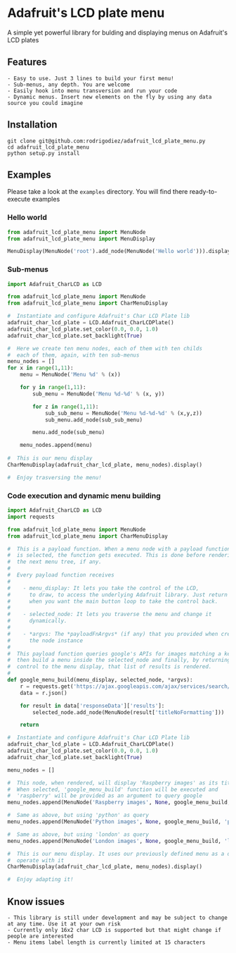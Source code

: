 # Adafruit's LCD plate menu
A simple yet powerful library for bulding and displaying menus on Adafruit\'s LCD plates

## Features
	- Easy to use. Just 3 lines to build your first menu!
	- Sub-menus, any depth. You are welcome
	- Easily hook into menu transversion and run your code
	- Dynamic menus. Insert new elements on the fly by using any data source you could imagine

## Installation
```shell
git clone git@github.com:rodrigodiez/adafruit_lcd_plate_menu.py
cd adafruit_lcd_plate_menu
python setup.py install
```

## Examples
Please take a look at the `examples` directory. You will find there ready-to-execute examples

### Hello world
```python
from adafruit_lcd_plate_menu import MenuNode
from adafruit_lcd_plate_menu import MenuDisplay

MenuDisplay(MenuNode('root').add_node(MenuNode('Hello world'))).display()
```

### Sub-menus
```python
import Adafruit_CharLCD as LCD

from adafruit_lcd_plate_menu import MenuNode
from adafruit_lcd_plate_menu import CharMenuDisplay

#  Instantiate and configure Adafruit's Char LCD Plate lib
adafruit_char_lcd_plate = LCD.Adafruit_CharLCDPlate()
adafruit_char_lcd_plate.set_color(0.0, 0.0, 1.0)
adafruit_char_lcd_plate.set_backlight(True)

#  Here we create ten menu nodes, each of them with ten childs
#  each of them, again, with ten sub-menus
menu_nodes = []
for x in range(1,11):
	menu = MenuNode('Menu %d' % (x))

	for y in range(1,11):
		sub_menu = MenuNode('Menu %d-%d' % (x, y))

		for z in range(1,11):
			sub_sub_menu = MenuNode('Menu %d-%d-%d' % (x,y,z))
			sub_menu.add_node(sub_sub_menu)

		menu.add_node(sub_menu)

	menu_nodes.append(menu)
		
#  This is our menu display
CharMenuDisplay(adafruit_char_lcd_plate, menu_nodes).display()

#  Enjoy trasversing the menu!
```

### Code execution and dynamic menu building
```python
import Adafruit_CharLCD as LCD
import requests

from adafruit_lcd_plate_menu import MenuNode
from adafruit_lcd_plate_menu import CharMenuDisplay

#  This is a payload function. When a menu node with a payload function
#  is selected, the function gets executed. This is done before rendering
#  the next menu tree, if any.
# 
#  Every payload function receives
# 
#    - menu_display: It lets you take the control of the LCD,
#      to draw, to access the underlying Adafruit library. Just return
#      when you want the main button loop to take the control back.
# 
#    - selected_node: It lets you traverse the menu and change it
#      dynamically.
# 
#    - *argvs: The *payloadFnArgvs* (if any) that you provided when creating
#      the node instance
# 
#  This payload function queries google's APIs for images matching a keyword,
#  then build a menu inside the selected_node and finally, by returning the
#  control to the menu display, that list of results is rendered.
#  
def google_menu_build(menu_display, selected_node, *argvs):
	r = requests.get('https://ajax.googleapis.com/ajax/services/search/images?v=1.0&q=' + argvs[0])
	data = r.json()

	for result in data['responseData']['results']:
		selected_node.add_node(MenuNode(result['titleNoFormatting']))

	return

#  Instantiate and configure Adafruit's Char LCD Plate lib
adafruit_char_lcd_plate = LCD.Adafruit_CharLCDPlate()
adafruit_char_lcd_plate.set_color(0.0, 0.0, 1.0)
adafruit_char_lcd_plate.set_backlight(True)

menu_nodes = []

#  This node, when rendered, will display 'Raspberry images' as its title.
#  When selected, 'google_menu_build' function will be executed and
#  'raspberry' will be provided as an argument to query google
menu_nodes.append(MenuNode('Raspberry images', None, google_menu_build, 'raspberry'))

#  Same as above, but using 'python' as query
menu_nodes.append(MenuNode('Python images', None, google_menu_build, 'python'))

#  Same as above, but using 'london' as query
menu_nodes.append(MenuNode('London images', None, google_menu_build, 'london'))

#  This is our menu display. It uses our previously defined menu as a data source and let us
#  operate with it
CharMenuDisplay(adafruit_char_lcd_plate, menu_nodes).display()

#  Enjoy adapting it!
```

## Know issues
	- This library is still under development and may be subject to change at any time. Use it at your own risk
	- Currently only 16x2 char LCD is supported but that might change if people are interested
	- Menu items label length is currently limited at 15 characters

